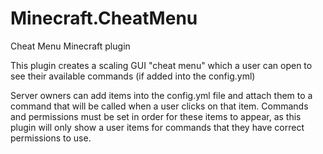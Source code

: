 # Minecraft.CheatMenu
Cheat Menu Minecraft plugin



This plugin creates a scaling GUI "cheat menu" which a user can open to see their available commands (if added into the config.yml)

Server owners can add items into the config.yml file and attach them to a command that will be called when a user clicks on that item.
Commands and permissions must be set in order for these items to appear, as this plugin will only show a user items for commands that they have correct permissions to use.
